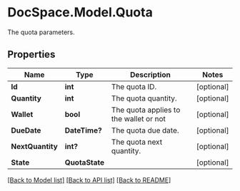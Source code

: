 # DocSpace.Model.Quota
The quota parameters.

## Properties

Name | Type | Description | Notes
------------ | ------------- | ------------- | -------------
**Id** | **int** | The quota ID. | [optional] 
**Quantity** | **int** | The quota quantity. | [optional] 
**Wallet** | **bool** | The quota applies to the wallet or not | [optional] 
**DueDate** | **DateTime?** | The quota due date. | [optional] 
**NextQuantity** | **int?** | The quota next quantity. | [optional] 
**State** | **QuotaState** |  | [optional] 

[[Back to Model list]](../README.md#documentation-for-models) [[Back to API list]](../README.md#documentation-for-api-endpoints) [[Back to README]](../README.md)

